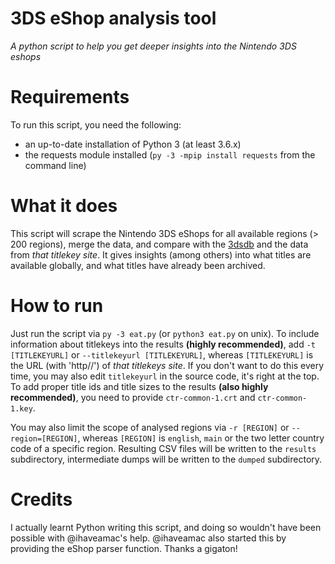 # 3DS eShop analysis tool
_A python script to help you get deeper insights into the Nintendo 3DS eshops_

# Requirements
To run this script, you need the following:
* an up-to-date installation of Python 3 (at least 3.6.x)
* the requests module installed (`py -3 -mpip install requests` from the command line)

# What it does
This script will scrape the Nintendo 3DS eShops for all available regions (> 200 regions), merge the data, and compare with the [3dsdb](http://www.3dsdb.com/) and the data from _that titlekey site_. It gives insights (among others) into what titles are available globally, and what titles have already been archived.

# How to run
Just run the script via `py -3 eat.py` (or `python3 eat.py` on unix). To include information about titlekeys into the results __(highly recommended)__, add `-t [TITLEKEYURL]` or `--titlekeyurl [TITLEKEYURL]`, whereas `[TITLEKEYURL]` is the URL (with 'http//') of _that titlekeys site_. If you don't want to do this every time, you may also edit `titlekeyurl` in the source code, it's right at the top. To add proper title ids and title sizes to the results __(also highly recommended)__, you need to provide `ctr-common-1.crt` and `ctr-common-1.key`.

You may also limit the scope of analysed regions via `-r [REGION]` or `--region=[REGION]`, whereas `[REGION]` is `english`, `main` or the two letter country code of a specific region. Resulting CSV files will be written to the `results` subdirectory, intermediate dumps will be written to the `dumped` subdirectory.

# Credits
I actually learnt Python writing this script, and doing so wouldn't have been possible with @ihaveamac's help. @ihaveamac also started this by providing the eShop parser function. Thanks a gigaton!
